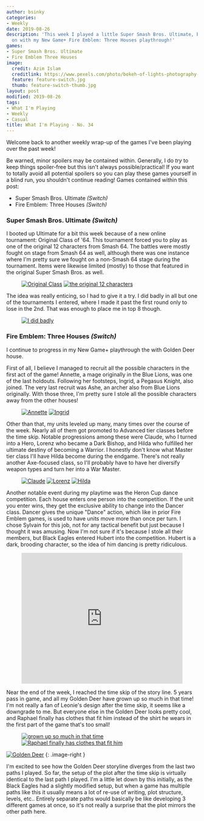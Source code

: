 ```yaml
---
author: bsinky
categories:
- Weekly
date: 2019-08-26
description: 'This week I played a little Super Smash Bros. Ultimate, but mostly continued
  on with my New Game+ Fire Emblem: Three Houses playthrough!'
games:
- Super Smash Bros. Ultimate
- Fire Emblem Three Houses
image:
  credit: Azim Islam
  creditlink: https://www.pexels.com/photo/bokeh-of-lights-photography-1210276/
  feature: feature-switch.jpg
  thumb: feature-switch-thumb.jpg
layout: post
modified: 2019-08-26
tags:
- What I'm Playing
- Weekly
- Casual
title: What I'm Playing - No. 34
---
```


Welcome back to another weekly wrap-up of the games I've been playing over the
past week!

Be warned, minor spoilers may be contained within. Generally, I do *try* to keep
things spoiler-free but this isn't always possible/practical! If you want to
totally avoid all potential spoilers so you can play these games yourself in a
blind run, you shouldn't continue reading! Games contained within this post:

 - Super Smash Bros. Ultimate *(Switch)*
 - Fire Emblem: Three Houses *(Switch)*

<!--more-->

### Super Smash Bros. Ultimate *(Switch)*

I booted up Ultimate for a bit this week because of a new online tournament:
Original Class of '64. This tournament forced you to play as one of the original
12 characters from Smash 64. The battles were mostly fought on stage from Smash
64 as well, although there was one instance where I'm pretty sure we fought on a
non-Smash 64 stage during the tournament. Items were likewise limited (mostly)
to those that featured in the original Super Smash Bros. as well.

<figure class="half">
    <a href="https://i.imgur.com/nvcUF9L.jpg"><img src="https://i.imgur.com/nvcUF9Lm.jpg" alt="Original Class"/></a>
    <a href="https://i.imgur.com/E6P1jk7.jpg"><img src="https://i.imgur.com/E6P1jk7m.jpg" alt="the original 12 characters"/></a>
</figure>

The idea was really enticing, so I had to give it a try. I did badly in all but
one of the tournaments I entered, where I made it past the first round only to
lose in the 2nd. That was enough to place me in top 8 though.

<figure class="half center">
    <a href="https://i.imgur.com/0dw5BXe.jpg"><img src="https://i.imgur.com/0dw5BXem.jpg" alt="I did badly"/>
    </a>
</figure>

### Fire Emblem: Three Houses *(Switch)*

I continue to progress in my New Game+ playthrough the with Golden Deer house.

First of all, I believe I managed to recruit all the possible characters in the
first act of the game! Annette, a mage originally in the Blue Lions, was one of
the last holdouts. Following her footsteps, Ingrid, a Pegasus Knight, also
joined. The very last recruit was Ashe, an archer also from Blue Lions
originally. With those three, I'm pretty sure I stole all the possible
characters away from the other houses!

<figure class="half">
    <a href="https://i.imgur.com/hpGcTme.jpg"><img src="https://i.imgur.com/hpGcTmem.jpg" alt="Annette"/></a>
    <a href="https://i.imgur.com/mwg5ZoH.jpg"><img src="https://i.imgur.com/mwg5ZoHm.jpg" alt="Ingrid"/></a>
</figure>

Other than that, my units leveled up many, many times over the course of the
week. Nearly all of them got promoted to Advanced tier classes before the time
skip. Notable progressions among these were Claude, who I turned into a Hero,
Lorenz who became a Dark Bishop, and Hilda who fulfilled her ultimate destiny of
becoming a Warrior. I honestly don't know what Master tier class I'll have Hilda
become during the endgame. There's not really another Axe-focused class, so I'll
probably have to have her diversify weapon types and turn her into a War Master.

<figure class="third">
    <a href="https://i.imgur.com/4eDDHv4.jpg"><img src="https://i.imgur.com/4eDDHv4m.jpg" alt="Claude"/></a>
    <a href="https://i.imgur.com/miO2u7v.jpg"><img src="https://i.imgur.com/miO2u7vm.jpg" alt="Lorenz"/></a>
    <a href="https://i.imgur.com/GROciPN.jpg"><img src="https://i.imgur.com/GROciPNm.jpg" alt="Hilda"/></a>
</figure>

Another notable event during my playtime was the Heron Cup dance competition.
Each house enters one person into the competition. If the unit you enter wins,
they get the exclusive ability to change into the Dancer class. Dancer gives the
unique "Dance" action, which like in prior Fire Emblem games, is used to have
units move more than once per turn. I chose Sylvain for this job, not for any
tactical benefit but just because I thought it was amusing. Now I'm not sure if
it's because I stole all their members, but Black Eagles entered Hubert into the
competition. Hubert is a dark, brooding character, so the idea of him dancing is
pretty ridiculous.

<figure class="half center">
    <div style='position:relative; padding-bottom:calc(70.80% + 44px)'>
        <iframe src='https://gfycat.com/ifr/deadlypaleclumber' frameborder='0' scrolling='no' width='100%' height='100%' style='position:absolute;top:0;left:0;' allowfullscreen></iframe>
    </div>
</figure>

Near the end of the week, I reached the time skip of the story line. 5 years
pass in game, and all my Golden Deer have grown up so much in that time! I'm not
really a fan of Leonie's design after the time skip, it seems like a downgrade
to me. But everyone else in the Golden Deer looks pretty cool, and Raphael
finally has clothes that fit him instead of the shirt he wears in the first part
of the game that's too small!

<figure class="half">
    <a href="https://i.imgur.com/Vq2Lj8T.jpg"><img src="https://i.imgur.com/Vq2Lj8Tm.jpg" alt="grown up so much in that time"/></a>
    <a href="https://i.imgur.com/0OZxvD1.jpg"><img src="https://i.imgur.com/0OZxvD1m.jpg" alt="Raphael finally has clothes that fit him"/></a>
</figure>

[![Golden Deer](https://i.imgur.com/mg7LI2Wm.jpg)](https://i.imgur.com/mg7LI2W.jpg)
{: .image-right }

I'm excited to see how the Golden Deer storyline diverges from the last two
paths I played. So far, the setup of the plot after the time skip is virtually
identical to the last path I played. I'm a little let down by this initially, as
the Black Eagles had a slightly modified setup, but when a game has multiple
paths like this it usually means a lot of re-use of writing, plot structure,
levels, etc.. Entirely separate paths would basically be like developing 3
different games at once, so it's not really a surprise that the plot mirrors the
other path here.